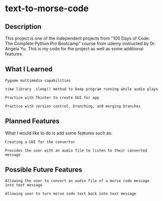 # text-to-morse-code

## Description
This project is one of the independent projects from "100 Days of Code: The Complete Python Pro Bootcamp" course from udemy instructed by Dr. Angela Yu. This is my code for the project as well as some additional features.

## What I Learned

    Pygame multimedia capabilities
    
    time library .sleep() method to keep program running while audio plays
    
    Practice with Tkinter to create GUI for app

    Practice with version control, branching, and merging branches


## Planned Features
What I would like to do is add some features such as:

    Creating a GUI for the convertor

    Provides the user with an audio file to listen to their converted message

## Possible Future Features

    Allowing the user to convert an audio file of a morse code message into text message

    Allowing user to turn morse code text back into text message
